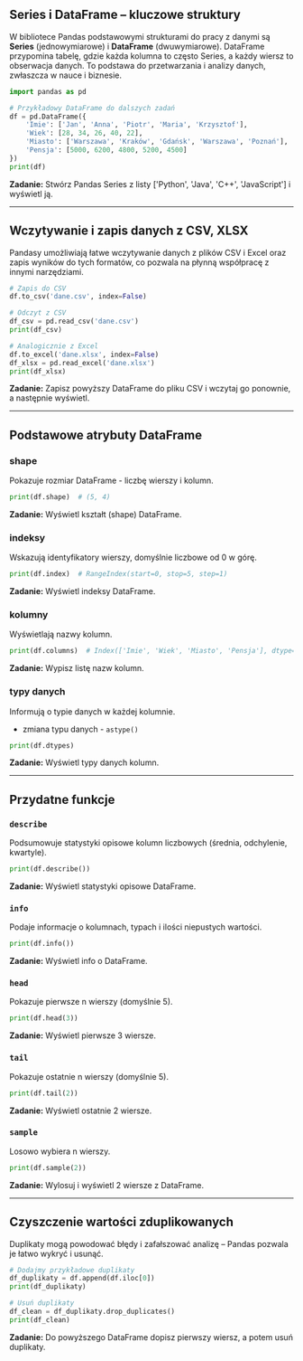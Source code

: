 ## Series i DataFrame – kluczowe struktury  

W bibliotece Pandas podstawowymi strukturami do pracy z danymi są **Series** (jednowymiarowe) i **DataFrame** (dwuwymiarowe). DataFrame przypomina tabelę, gdzie każda kolumna to często Series, a każdy wiersz to obserwacja danych. To podstawa do przetwarzania i analizy danych, zwłaszcza w nauce i biznesie.  

```python
import pandas as pd

# Przykładowy DataFrame do dalszych zadań
df = pd.DataFrame({
    'Imie': ['Jan', 'Anna', 'Piotr', 'Maria', 'Krzysztof'],
    'Wiek': [28, 34, 26, 40, 22],
    'Miasto': ['Warszawa', 'Kraków', 'Gdańsk', 'Warszawa', 'Poznań'],
    'Pensja': [5000, 6200, 4800, 5200, 4500]
})
print(df)
```

**Zadanie:** Stwórz Pandas Series z listy ['Python', 'Java', 'C++', 'JavaScript'] i wyświetl ją.

***

## Wczytywanie i zapis danych z CSV, XLSX  

Pandasy umożliwiają łatwe wczytywanie danych z plików CSV i Excel oraz zapis wyników do tych formatów, co pozwala na płynną współpracę z innymi narzędziami.

```python
# Zapis do CSV
df.to_csv('dane.csv', index=False)

# Odczyt z CSV
df_csv = pd.read_csv('dane.csv')
print(df_csv)

# Analogicznie z Excel
df.to_excel('dane.xlsx', index=False)
df_xlsx = pd.read_excel('dane.xlsx')
print(df_xlsx)
```

**Zadanie:** Zapisz powyższy DataFrame do pliku CSV i wczytaj go ponownie, a następnie wyświetl.

***

## Podstawowe atrybuty DataFrame  

### shape  

Pokazuje rozmiar DataFrame - liczbę wierszy i kolumn.  

```python
print(df.shape)  # (5, 4)
```

**Zadanie:** Wyświetl kształt (shape) DataFrame.

### indeksy  

Wskazują identyfikatory wierszy, domyślnie liczbowe od 0 w górę.  

```python
print(df.index)  # RangeIndex(start=0, stop=5, step=1)
```

**Zadanie:** Wyświetl indeksy DataFrame.

### kolumny  

Wyświetlają nazwy kolumn.  

```python
print(df.columns)  # Index(['Imie', 'Wiek', 'Miasto', 'Pensja'], dtype='object')
```

**Zadanie:** Wypisz listę nazw kolumn.

### typy danych  

Informują o typie danych w każdej kolumnie.  

* zmiana typu danych - `astype()`

```python
print(df.dtypes)
```

**Zadanie:** Wyświetl typy danych kolumn.

***

## Przydatne funkcje  

### `describe`  

Podsumowuje statystyki opisowe kolumn liczbowych (średnia, odchylenie, kwartyle).  

```python
print(df.describe())
```

**Zadanie:** Wyświetl statystyki opisowe DataFrame.

### `info`  

Podaje informacje o kolumnach, typach i ilości niepustych wartości.  

```python
print(df.info())
```

**Zadanie:** Wyświetl info o DataFrame.

### `head`  

Pokazuje pierwsze n wierszy (domyślnie 5).  

```python
print(df.head(3))
```

**Zadanie:** Wyświetl pierwsze 3 wiersze.

### `tail`  

Pokazuje ostatnie n wierszy (domyślnie 5).  

```python
print(df.tail(2))
```

**Zadanie:** Wyświetl ostatnie 2 wiersze.

### `sample`  

Losowo wybiera n wierszy.  

```python
print(df.sample(2))
```

**Zadanie:** Wylosuj i wyświetl 2 wiersze z DataFrame.

***

## Czyszczenie wartości zduplikowanych  

Duplikaty mogą powodować błędy i zafałszować analizę – Pandas pozwala je łatwo wykryć i usunąć.  

```python
# Dodajmy przykładowe duplikaty
df_duplikaty = df.append(df.iloc[0])
print(df_duplikaty)

# Usuń duplikaty
df_clean = df_duplikaty.drop_duplicates()
print(df_clean)
```

**Zadanie:** Do powyższego DataFrame dopisz pierwszy wiersz, a potem usuń duplikaty.

